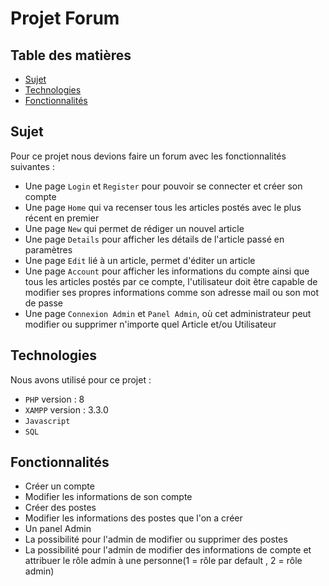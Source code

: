 # Projet Forum 

## Table des matières
* [Sujet](#sujet)
* [Technologies](#technologies)
* [Fonctionnalités](#fonctionnalités)

## Sujet


Pour ce projet nous devions faire un forum avec les fonctionnalités suivantes :
- Une page `Login` et `Register` pour pouvoir se connecter et créer son compte    
- Une page `Home` qui va recenser tous les articles postés avec le plus récent en premier
- Une page `New` qui permet de rédiger un nouvel article
- Une page `Details` pour afficher les détails de l'article passé en paramètres
- Une page `Edit` lié à un article, permet d'éditer un article
- Une page `Account` pour afficher les informations du compte ainsi que tous les articles postés par ce compte, l'utilisateur doit être capable de modifier ses propres informations comme son adresse mail ou son mot de passe
- Une page `Connexion Admin` et `Panel Admin`,  où cet administrateur peut modifier ou supprimer n'importe quel Article et/ou Utilisateur

## Technologies

Nous avons utilisé pour ce projet :
* `PHP` version : 8
* `XAMPP` version : 3.3.0
* `Javascript`
* `SQL`

## Fonctionnalités 

* Créer un compte 
* Modifier les informations de son compte
* Créer des postes
* Modifier les informations des postes que l'on a créer
* Un panel Admin 
* La possibilité pour l'admin de modifier ou supprimer des postes
* La possibilité pour l'admin de modifier des informations de compte et attribuer le rôle admin à une personne(1 = rôle par default , 2 = rôle admin)
